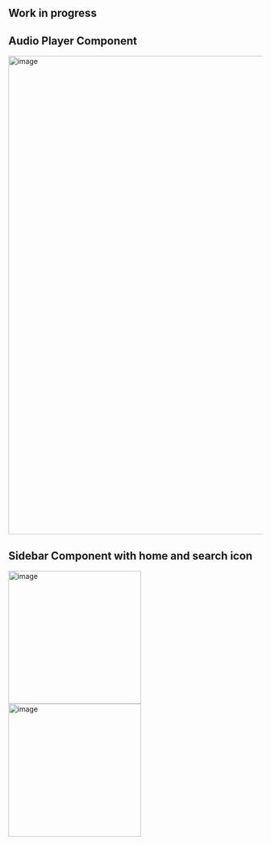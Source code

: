## Work in progress

## Audio Player Component

<img width="947" alt="image" src="https://github.com/shalini47ch/Spotify-frontend/assets/60210475/2a6e2468-ff67-49ec-bb1d-73902128500b">

## Sidebar Component with home and search icon

<img width="263" alt="image" src="https://github.com/shalini47ch/Spotify-frontend/assets/60210475/cb710c19-9618-4280-aade-5dd6b43acba8">



<img width="263" alt="image" src="https://github.com/shalini47ch/Spotify-frontend/assets/60210475/c1589e96-039b-449b-bea0-c0182a43f43c">



